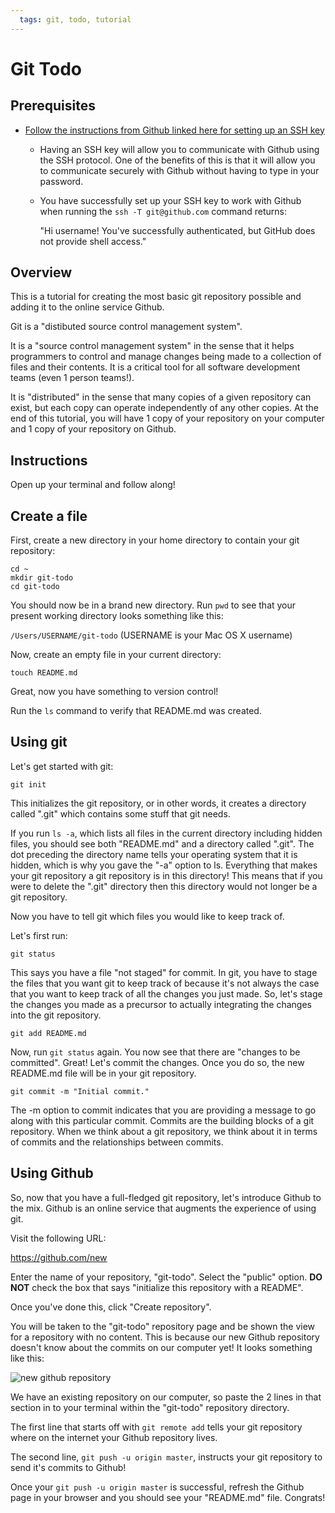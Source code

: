```yaml
---
  tags: git, todo, tutorial
---
```


# Git Todo

## Prerequisites

* [Follow the instructions from Github linked here for setting up an SSH key](https://help.github.com/articles/generating-ssh-keys)
    - Having an SSH key will allow you to communicate with Github using
      the SSH protocol. One of the benefits of this is that
      it will allow you to communicate securely with Github without
      having to type in your password.
    - You have successfully set up your SSH key to work with Github when
      running the `ssh -T git@github.com` command returns:

      "Hi username! You've successfully authenticated, but GitHub does not
      provide shell access."

## Overview

This is a tutorial for creating the most basic git repository possible
and adding it to the online service Github.

Git is a "distibuted source control management system".

It is a "source control management system" in the sense that it helps
programmers to control and manage changes being made to a collection of
files and their contents. It is a critical tool for all software
development teams (even 1 person teams!).

It is "distributed" in the sense that many copies of a given repository
can exist, but each copy can operate independently of any other copies.
At the end of this tutorial, you will have 1 copy of your repository on
your computer and 1 copy of your repository on Github.

## Instructions

Open up your terminal and follow along!

## Create a file

First, create a new directory in your home directory to contain your git repository:

```
cd ~
mkdir git-todo
cd git-todo
```

You should now be in a brand new directory. Run `pwd` to see that 
your present working directory looks something like this:

`/Users/USERNAME/git-todo` (USERNAME is your Mac OS X username)

Now, create an empty file in your current directory:

```
touch README.md
```

Great, now you have something to version control! 

Run the `ls` command to verify that README.md was created.

## Using git

Let's get started with git:

```
git init
```

This initializes the git repository, or in other words, it creates a
directory called ".git" which contains some stuff that git needs.

If you run `ls -a`, which lists all
files in the current directory including hidden files, you should see
both "README.md" and a directory called ".git". The dot preceding the
directory name tells your operating system that it is hidden, which is
why you gave the "-a" option to ls. Everything that makes your git
repository a git repository is in this directory! This means that if you
were to delete the ".git" directory then this directory would not longer
be a git repository.

Now you have to tell git which files you would like to keep track of.

Let's first run:

```
git status
```

This says you have a file "not staged" for commit. In git, you
have to stage the files that you want git to keep track of because it's not
always the case that you want to keep track of all the changes you just made.
So, let's stage the changes you made as a precursor to actually
integrating the changes into the git repository.

```
git add README.md
```

Now, run `git status` again. You now see that there are "changes to be
committed". Great! Let's commit the changes. Once you do so, the new
README.md file will be in your git repository.

```
git commit -m "Initial commit."
```

The -m option to commit indicates that you are providing a message to go
along with this particular commit. Commits are the building blocks of a
git repository. When we think about a git repository, we think about it
in terms of commits and the relationships between commits.

## Using Github

So, now that you have a full-fledged git repository, let's introduce
Github to the mix. Github is an online service that augments the
experience of using git. 

Visit the following URL:

https://github.com/new

Enter the name of your repository, "git-todo". Select the "public"
option. **DO NOT** check the box that says "initialize this repository with a README".

Once you've done this, click "Create repository".

You will be taken to the "git-todo" repository page and be shown the view
for a repository with no content. This is because our new Github
repository doesn't know about the commits on our computer yet!
It looks something like this:

![new github repository](http://flatiron-web-assets.s3.amazonaws.com/curriculum/git-todo/empty-github-repository.png)

We have an existing repository on our computer, so paste the 2 lines in that section in
to your terminal within the "git-todo" repository directory.

The first line that starts off with `git remote add` tells your git
repository where on the internet your Github repository lives.

The second line, `git push -u origin master`, instructs your git
repository to send it's commits to Github!

Once your `git push -u origin master` is successful, refresh the Github
page in your browser and you should see your "README.md" file. Congrats!
